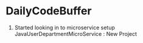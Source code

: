 # DailyCodeBuffer
1. Started looking in to microservice setup
  JavaUserDepartmentMicroService : New Project
